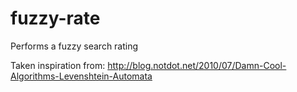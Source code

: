 # fuzzy-rate

Performs a fuzzy search rating

Taken inspiration from: http://blog.notdot.net/2010/07/Damn-Cool-Algorithms-Levenshtein-Automata
